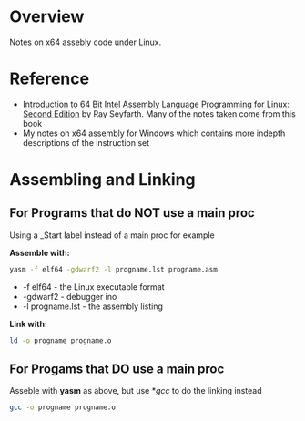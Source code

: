 # Overview

Notes on x64 assebly code under Linux.

# Reference

* [Introduction to 64 Bit Intel Assembly Language Programming for Linux: Second Edition](https://www.amazon.com/gp/product/B008H7HL3M/ref=oh_aui_d_detailpage_o00_?ie=UTF8&psc=1) by Ray Seyfarth.  Many of the notes taken come from this book
* My notes on x64 assembly for Windows which contains more indepth descriptions of the instruction set

# Assembling and Linking

## For Programs that do NOT use a main proc 

Using a _Start label instead of a main proc for example

**Assemble with:**

```bash
yasm -f elf64 -gdwarf2 -l progname.lst progname.asm
```

* -f elf64 - the Linux executable format
* -gdwarf2 - debugger ino
* -l progname.lst - the assembly listing

**Link with:**

```bash
ld -o progname progname.o
```

## For Progams that DO use a main proc

Asseble with **yasm** as above, but use **gcc* to do the linking instead

```bash
gcc -o progname progname.o
